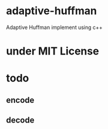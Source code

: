 # adaptive-huffman
Adaptive Huffman implement using c++

# under MIT License

# todo
## encode
## decode
